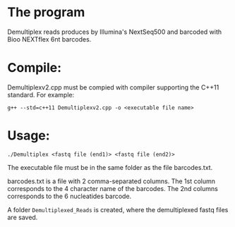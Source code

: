 # The program

Demultiplex reads produces by Illumina's NextSeq500 and barcoded with Bioo NEXTflex 6nt barcodes.

# Compile:
Demultiplexv2.cpp must be compied with compiler supporting the C++11 standard. For example:

```g++ --std=c++11 Demultiplexv2.cpp -o <executable file name>```

# Usage:

```./Demultiplex <fastq file (end1)> <fastq file (end2)>```

The executable file must be in the same folder as the file barcodes.txt.

barcodes.txt is a file with 2 comma-separated columns. 
The 1st column corresponds to the 4 character name of the barcodes.
The 2nd columns corresponds to the 6 nucleatides barcode.

A folder `Demultiplexed_Reads` is created, where the demultiplexed fastq files are saved.
